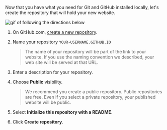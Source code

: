 [//]: # "This is used in both the CLI and Desktop course"

Now that you have what you need for Git and GitHub installed locally, let's create the repository that will hold your new website.

![gif of following the directions below](../images/gifs/github-desktop/create-repo.gif)

1. On GitHub.com, [create a new repository](https://github.com/new).
1. Name your repository `YOUR-USERNAME.GITHUB.IO`

    > The name of your repository will be part of the link to your website. If you use the naming convention we described, your web site will be served at that URL.

1. Enter a description for your repository.
1. Choose **Public** visibility.

    > We recommend you create a public repository. Public repositories are free. Even if you select a private repository, your published website will be public.

1. Select **Initialize this repository with a README**.
1. Click **Create repository**.
